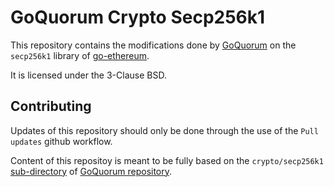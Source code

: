 # GoQuorum Crypto Secp256k1

This repository contains the modifications done by [GoQuorum](https://github.com/ConsenSys/quorum) on the `secp256k1` library of [go-ethereum](https://github.com/ethereum/go-ethereum).

It is licensed under the 3-Clause BSD.

## Contributing

Updates of this repository should only be done through the use of the `Pull updates` github workflow.

Content of this repositoy is meant to be fully based on the `crypto/secp256k1` [sub-directory](https://github.com/ConsenSys/quorum/tree/master/crypto/secp256k1) of [GoQuorum repository](https://github.com/ConsenSys/quorum).